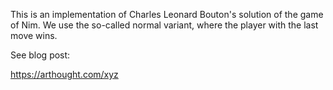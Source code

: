This is an implementation of Charles Leonard Bouton's solution of the game of Nim. We use the so-called normal variant, where the player with the last move wins.

See blog post:

https://arthought.com/xyz
